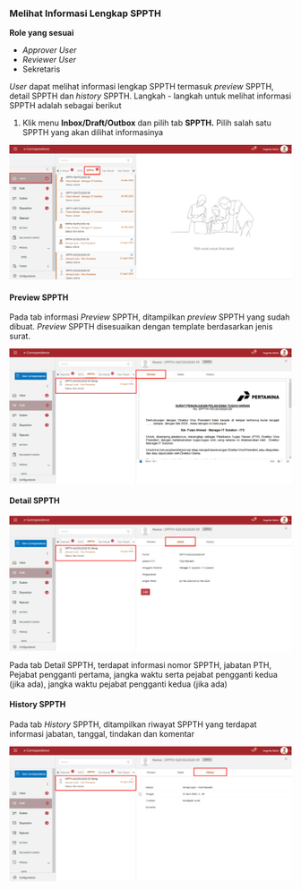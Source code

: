 ### **Melihat Informasi Lengkap SPPTH**

**Role yang sesuai**

- *Approver User*
- *Reviewer User*
- Sekretaris

*User* dapat melihat informasi lengkap SPPTH termasuk *preview* SPPTH, detail SPPTH dan *history* SPPTH. Langkah - langkah untuk melihat informasi SPPTH adalah sebagai berikut

1. Klik menu **Inbox/Draft/Outbox** dan pilih tab **SPPTH.** Pilih salah satu SPPTH yang akan dilihat informasinya

![gambar](SC_SPPTH/TH25.png)

#### **Preview SPPTH**

Pada tab informasi *Preview* SPPTH, ditampilkan *preview* SPPTH yang sudah dibuat. *Preview* SPPTH disesuaikan dengan template berdasarkan jenis surat.

![gambar](SC_SPPTH/TH26.png)

#### **Detail SPPTH**

![gambar](SC_SPPTH/TH27.png)

Pada tab Detail SPPTH, terdapat informasi nomor SPPTH, jabatan PTH, Pejabat pengganti pertama, jangka waktu serta pejabat pengganti kedua (jika ada), jangka waktu pejabat pengganti kedua (jika ada)

#### **History SPPTH**

Pada tab *History* SPPTH, ditampilkan riwayat SPPTH yang terdapat informasi jabatan, tanggal, tindakan dan komentar

![gambar](SC_SPPTH/TH28.png)



